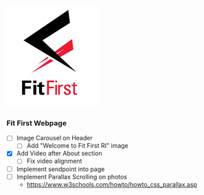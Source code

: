 ![](imgs/fitfirst.png)

### Fit First Webpage

- [ ] Image Carousel on Header
  - [ ] Add "Welcome to Fit First RI" image
- [x] Add Video after About section
  - [ ] Fix video alignment
- [ ] Implement sendpoint into page
- [ ] Implement Parallax Scrolling on photos
  - https://www.w3schools.com/howto/howto_css_parallax.asp
